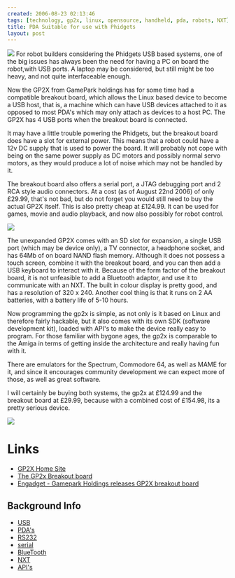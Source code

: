 ```yaml
---
created: 2006-08-23 02:13:46
tags: [technology, gp2x, linux, opensource, handheld, pda, robots, NXT]
title: PDA Suitable for use with Phidgets
layout: post
---
```

![](/image387)
For robot builders considering the Phidgets USB based systems, one of the big issues has always been the need for having a PC on board the robot,with USB ports. A laptop may be considered, but still might be too heavy, and not quite interfaceable enough.

Now the GP2X from GamePark holdings has for some time had a compatible breakout board, which allows the Linux based device to become a USB host, that is, a machine which can have USB devices attached to it as opposed to most PDA's which may only attach as devices to a host PC. The GP2X has 4 USB ports when the breakout board is connected.

It may have a little trouble powering the Phidgets, but the breakout board does have a slot for external power. This means that a robot could have a 12v DC supply that is used to power the board. It will probably not cope with being on the same power supply as DC motors and possibly normal servo motors, as they would produce a lot of noise which may not be handled by it.

The breakout board also offers a serial port, a JTAG debugging port and 2 RCA style audio connectors. At a cost (as of August 22nd 2006) of only £29.99, that's not bad,
  but do not forget you would still need to buy the actual GP2X itself. This is also pretty cheap at £124.99. It can be used for games, movie and audio playback, and now also possibly for robot control.

![](/image389)

The unexpanded GP2X comes with an SD slot for expansion, a single USB port (which may be device only), a TV connector, a headphone socket, and has 64Mb of on board NAND flash memory. Although it does not possess a touch screen, combine it with the breakout board, and you can then add a USB keyboard to interact with it. Because of the form factor of the breakout board, it is not unfeasible to add a Bluetooth adaptor, and use it to communicate with an NXT. The built in colour display is pretty good, and has a resolution of 320 x 240. Another cool thing is that it runs on 2 AA batteries, with a battery life of 5-10 hours.

Now programming the gp2x is simple, as not only is it based on Linux and therefore fairly hackable, but it also comes with its own SDK (software development kit), loaded with API's to make the device really easy to program. For those familiar with bygone ages, the gp2x is comparable to the Amiga in terms of getting inside the architecture and really having fun with it.

There are emulators for the Spectrum, Commodore 64, as well as MAME for it, and since it encourages community development we can expect more of those, as well as great software.

I will certainly be buying both systems, the gp2x at £124.99 and the breakout board at £29.99, because with a combined cost of £154.98, its a pretty serious device.

![](/image388)

# Links

* [GP2X Home Site](http://gp2x.co.uk/go.pl?A694)
* [The GP2x Breakout board](http://gp2x.co.uk/gp2xbreakoutboard.html)
* [Engadget - Gamepark Holdings releases GP2X breakout board](http://www.engadget.com/2006/06/29/gamepark-holdings-releases-gp2x-breakout-board/)

## Background Info

* [USB](USB "Universal Serial Bus")
* [PDA's](PDA "Personal Data Assistant")
* [RS232](/RS232 "A serial communication standard")
* [serial](/Serial+Data+Stream "Serial Data Stream")
* [BlueTooth](Bluetooth "Bluetooth")
* [NXT](NXT "Legos NeXT generation robotics kit")
* [API's](API "Acronym: Application Programming Interface")